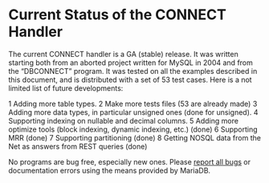# Current Status of the CONNECT Handler

The current CONNECT handler is a GA (stable) release. It was written starting both from an aborted project written for MySQL in 2004 and from the “DBCONNECT” program. It was tested on all the examples described in this document, and is distributed with a set of 53 test cases. Here is a not limited list of future developments:

1 Adding more table types.
2 Make more tests files (53 are already made)
3 Adding more data types, in particular unsigned ones (done for unsigned).
4 Supporting indexing on nullable and decimal columns.
5 Adding more optimize tools (block indexing, dynamic indexing, etc.) (done)
6 Supporting MRR (done)
7 Supporting partitioning (done)
8 Getting NOSQL data from the Net as answers from REST queries (done)

No programs are bug free, especially new ones. Please [report all bugs](/kb/en/reporting-bugs/) or documentation errors using the means provided by MariaDB.